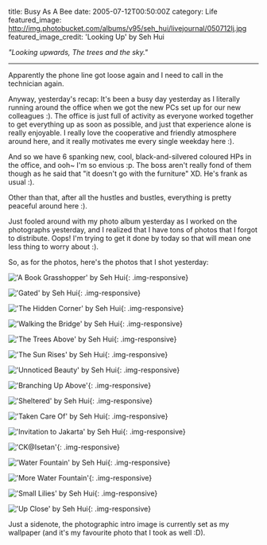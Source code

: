 title: Busy As A Bee
date: 2005-07-12T00:50:00Z
category: Life
featured_image: http://img.photobucket.com/albums/v95/seh_hui/livejournal/050712lj.jpg
featured_image_credit: 'Looking Up' by Seh Hui

*"Looking upwards, The trees and the sky."*

---

Apparently the phone line got loose again and I need to call in the technician again.

Anyway, yesterday's recap: It's been a busy day yesterday as I literally running around the office when we got the new PCs set up for our new colleagues :). The office is just full of activity as everyone worked together to get everything up as soon as possible, and just that experience alone is really enjoyable. I really love the cooperative and friendly atmosphere around here, and it really motivates me every single weekday here :).

And so we have 6 spanking new, cool, black-and-silvered coloured HPs in the office, and ooh~ I'm so envious :p. The boss aren't really fond of them though as he said that "it doesn't go with the furniture" XD. He's frank as usual :).

Other than that, after all the hustles and bustles, everything is pretty peaceful around here :).

Just fooled around with my photo album yesterday as I worked on the photographs yesterday, and I realized that I have tons of photos that I forgot to distribute. Oops! I'm trying to get it done by today so that will mean one less thing to worry about :).

So, as for the photos, here's the photos that I shot yesterday:

!['A Book Grasshopper' by Seh Hui](http://img.photobucket.com/albums/v95/seh_hui/photo/050711/100_1286.jpg){: .img-responsive}

!['Gated' by Seh Hui](http://img.photobucket.com/albums/v95/seh_hui/photo/050711/100_1289.jpg){: .img-responsive}

!['The Hidden Corner' by Seh Hui](http://img.photobucket.com/albums/v95/seh_hui/photo/050711/100_1291.jpg){: .img-responsive}

!['Walking the Bridge' by Seh Hui](http://img.photobucket.com/albums/v95/seh_hui/photo/050711/100_1293.jpg){: .img-responsive}

!['The Trees Above' by Seh Hui](http://img.photobucket.com/albums/v95/seh_hui/photo/050711/100_1294.jpg){: .img-responsive}

!['The Sun Rises' by Seh Hui](http://img.photobucket.com/albums/v95/seh_hui/photo/050711/100_1295.jpg){: .img-responsive}

!['Unnoticed Beauty' by Seh Hui](http://img.photobucket.com/albums/v95/seh_hui/photo/050711/100_1296.jpg){: .img-responsive}

!['Branching Up Above'](http://img.photobucket.com/albums/v95/seh_hui/photo/050711/100_1298.jpg){: .img-responsive}

!['Sheltered' by Seh Hui](http://img.photobucket.com/albums/v95/seh_hui/photo/050711/100_1297.jpg){: .img-responsive}

!['Taken Care Of' by Seh Hui](http://img.photobucket.com/albums/v95/seh_hui/photo/050711/100_1300.jpg){: .img-responsive}

!['Invitation to Jakarta' by Seh Hui](http://img.photobucket.com/albums/v95/seh_hui/photo/050711/100_1302.jpg){: .img-responsive}

!['CK@Isetan'](http://img.photobucket.com/albums/v95/seh_hui/photo/050711/100_1303.jpg){: .img-responsive}

!['Water Fountain' by Seh Hui](http://img.photobucket.com/albums/v95/seh_hui/photo/050711/100_1304.jpg){: .img-responsive}

!['More Water Fountain'](http://img.photobucket.com/albums/v95/seh_hui/photo/050711/100_1305.jpg){: .img-responsive}

!['Small Lilies' by Seh Hui](http://img.photobucket.com/albums/v95/seh_hui/photo/050711/100_1306.jpg){: .img-responsive}

!['Up Close' by Seh Hui](http://img.photobucket.com/albums/v95/seh_hui/photo/050711/100_1307.jpg){: .img-responsive}

Just a sidenote, the photographic intro image is currently set as my wallpaper (and it's my favourite photo that I took as well :D).
